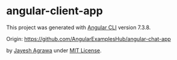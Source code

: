 # angular-client-app

This project was generated with [Angular CLI](https://github.com/angular/angular-cli) version 7.3.8.

Origin:
https://github.com/AngularExamplesHub/angular-chat-app

by [Jayesh Agrawa](https://github.com/JayeshAgrawal) under [MIT License](https://github.com/AngularExamplesHub/angular-chat-app/blob/master/LICENSE).
